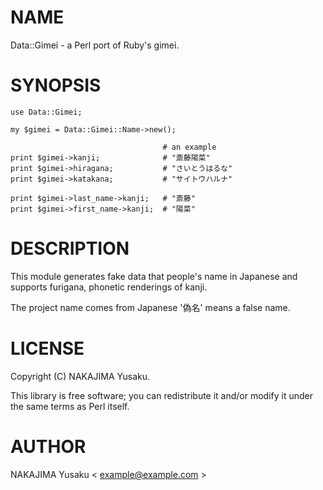 # NAME

Data::Gimei - a Perl port of Ruby's gimei.

# SYNOPSIS

    use Data::Gimei;

    my $gimei = Data::Gimei::Name->new();

                                      # an example
    print $gimei->kanji;              # "斎藤陽菜"
    print $gimei->hiragana;           # "さいとうはるな"
    print $gimei->katakana;           # "サイトウハルナ"

    print $gimei->last_name->kanji;   # "斎藤"
    print $gimei->first_name->kanji;  # "陽菜"

# DESCRIPTION

This module generates fake data that people's name in Japanese and
supports furigana, phonetic renderings of kanji.

The project name comes from Japanese '偽名' means a false name.

# LICENSE

Copyright (C) NAKAJIMA Yusaku.

This library is free software; you can redistribute it and/or modify
it under the same terms as Perl itself.

# AUTHOR

NAKAJIMA Yusaku < example@example.com >
